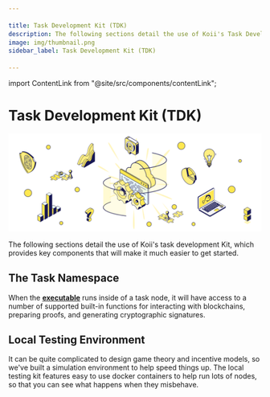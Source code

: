```yaml
---

title: Task Development Kit (TDK)
description: The following sections detail the use of Koii's Task Development Kit, which provides key components that will make it much easier to get started.
image: img/thumbnail.png
sidebar_label: Task Development Kit (TDK)

---
```


import ContentLink from "@site/src/components/contentLink";

# Task Development Kit (TDK)

![banner](../img/Task%20Development%20Kit%20(TDK).svg)

The following sections detail the use of Koii's task development Kit, which provides key components that will make it much easier to get started.

## The Task Namespace

When the [**executable**](/develop/koii-task-101/what-are-tasks/key-components/intro) runs inside of a task node, it will have access to a number of supported built-in functions for interacting with blockchains, preparing proofs, and generating cryptographic signatures.&#x20;

<ContentLink title="Using the Task Namespace" link="/develop/write-a-koii-task/task-development-kit-tdk/using-the-task-namespace/" iconType="copy"/>

## Local Testing Environment

It can be quite complicated to design game theory and incentive models, so we've built a simulation environment to help speed things up. The local testing kit features easy to use docker containers to help run lots of nodes, so that you can see what happens when they misbehave.

<ContentLink title="Developing Locally with Docker" link="/develop/write-a-koii-task/task-development-kit-tdk/testing-locally-with-docker/" iconType="copy"/>
